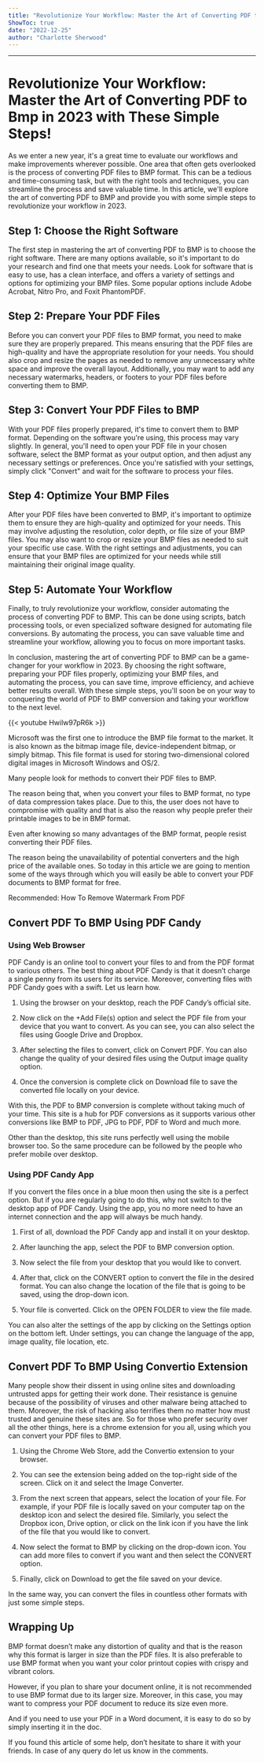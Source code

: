 ```yaml
---
title: "Revolutionize Your Workflow: Master the Art of Converting PDF to Bmp in 2023 with These Simple Steps!"
ShowToc: true 
date: "2022-12-25"
author: "Charlotte Sherwood"
---
```

*****
# Revolutionize Your Workflow: Master the Art of Converting PDF to Bmp in 2023 with These Simple Steps!

As we enter a new year, it's a great time to evaluate our workflows and make improvements wherever possible. One area that often gets overlooked is the process of converting PDF files to BMP format. This can be a tedious and time-consuming task, but with the right tools and techniques, you can streamline the process and save valuable time. In this article, we'll explore the art of converting PDF to BMP and provide you with some simple steps to revolutionize your workflow in 2023.

## Step 1: Choose the Right Software

The first step in mastering the art of converting PDF to BMP is to choose the right software. There are many options available, so it's important to do your research and find one that meets your needs. Look for software that is easy to use, has a clean interface, and offers a variety of settings and options for optimizing your BMP files. Some popular options include Adobe Acrobat, Nitro Pro, and Foxit PhantomPDF.

## Step 2: Prepare Your PDF Files

Before you can convert your PDF files to BMP format, you need to make sure they are properly prepared. This means ensuring that the PDF files are high-quality and have the appropriate resolution for your needs. You should also crop and resize the pages as needed to remove any unnecessary white space and improve the overall layout. Additionally, you may want to add any necessary watermarks, headers, or footers to your PDF files before converting them to BMP.

## Step 3: Convert Your PDF Files to BMP

With your PDF files properly prepared, it's time to convert them to BMP format. Depending on the software you're using, this process may vary slightly. In general, you'll need to open your PDF file in your chosen software, select the BMP format as your output option, and then adjust any necessary settings or preferences. Once you're satisfied with your settings, simply click "Convert" and wait for the software to process your files.

## Step 4: Optimize Your BMP Files

After your PDF files have been converted to BMP, it's important to optimize them to ensure they are high-quality and optimized for your needs. This may involve adjusting the resolution, color depth, or file size of your BMP files. You may also want to crop or resize your BMP files as needed to suit your specific use case. With the right settings and adjustments, you can ensure that your BMP files are optimized for your needs while still maintaining their original image quality.

## Step 5: Automate Your Workflow

Finally, to truly revolutionize your workflow, consider automating the process of converting PDF to BMP. This can be done using scripts, batch processing tools, or even specialized software designed for automating file conversions. By automating the process, you can save valuable time and streamline your workflow, allowing you to focus on more important tasks.

In conclusion, mastering the art of converting PDF to BMP can be a game-changer for your workflow in 2023. By choosing the right software, preparing your PDF files properly, optimizing your BMP files, and automating the process, you can save time, improve efficiency, and achieve better results overall. With these simple steps, you'll soon be on your way to conquering the world of PDF to BMP conversion and taking your workflow to the next level.

{{< youtube Hwilw97pR6k >}} 



Microsoft was the first one to introduce the BMP file format to the market. It is also known as the bitmap image file, device-independent bitmap, or simply bitmap. This file format is used for storing two-dimensional colored digital images in Microsoft Windows and OS/2.
 
Many people look for methods to convert their PDF files to BMP.
 
The reason being that, when you convert your files to BMP format, no type of data compression takes place. Due to this, the user does not have to compromise with quality and that is also the reason why people prefer their printable images to be in BMP format.
 
Even after knowing so many advantages of the BMP format, people resist converting their PDF files.
 
The reason being the unavailability of potential converters and the high price of the available ones. So today in this article we are going to mention some of the ways through which you will easily be able to convert your PDF documents to BMP format for free.
 
Recommended: How To Remove Watermark From PDF
 
## Convert PDF To BMP Using PDF Candy
 
### Using Web Browser
 
PDF Candy is an online tool to convert your files to and from the PDF format to various others. The best thing about PDF Candy is that it doesn’t charge a single penny from its users for its service. Moreover, converting files with PDF Candy goes with a swift. Let us learn how.
 
1. Using the browser on your desktop, reach the PDF Candy’s official site.
 
2. Now click on the +Add File(s) option and select the PDF file from your device that you want to convert. As you can see, you can also select the files using Google Drive and Dropbox.
 
3. After selecting the files to convert, click on Convert PDF. You can also change the quality of your desired files using the Output image quality option.
 
4. Once the conversion is complete click on Download file to save the converted file locally on your device.
 
With this, the PDF to BMP conversion is complete without taking much of your time. This site is a hub for PDF conversions as it supports various other conversions like BMP to PDF, JPG to PDF, PDF to Word and much more.
 
Other than the desktop, this site runs perfectly well using the mobile browser too. So the same procedure can be followed by the people who prefer mobile over desktop.
 
### Using PDF Candy App
 
If you convert the files once in a blue moon then using the site is a perfect option. But if you are regularly going to do this, why not switch to the desktop app of PDF Candy. Using the app, you no more need to have an internet connection and the app will always be much handy.
 
1. First of all, download the PDF Candy app and install it on your desktop.
 
2. After launching the app, select the PDF to BMP conversion option.
 
3. Now select the file from your desktop that you would like to convert.
 
4. After that, click on the CONVERT option to convert the file in the desired format. You can also change the location of the file that is going to be saved, using the drop-down icon.
 
5. Your file is converted. Click on the OPEN FOLDER to view the file made.
 
You can also alter the settings of the app by clicking on the Settings option on the bottom left. Under settings, you can change the language of the app, image quality, file location, etc.
 
## Convert PDF To BMP Using Convertio Extension
 
Many people show their dissent in using online sites and downloading untrusted apps for getting their work done. Their resistance is genuine because of the possibility of viruses and other malware being attached to them. Moreover, the risk of hacking also terrifies them no matter how must trusted and genuine these sites are. So for those who prefer security over all the other things, here is a chrome extension for you all, using which you can convert your PDF files to BMP.
 
1. Using the Chrome Web Store, add the Convertio extension to your browser.
 
2. You can see the extension being added on the top-right side of the screen. Click on it and select the Image Converter.
 
3. From the next screen that appears, select the location of your file. For example, if your PDF file is locally saved on your computer tap on the desktop icon and select the desired file. Similarly, you select the Dropbox icon, Drive option, or click on the link icon if you have the link of the file that you would like to convert.
 
4. Now select the format to BMP by clicking on the drop-down icon. You can add more files to convert if you want and then select the CONVERT option.
 
5. Finally, click on Download to get the file saved on your device.
 
In the same way, you can convert the files in countless other formats with just some simple steps.
 
## Wrapping Up
 
BMP format doesn’t make any distortion of quality and that is the reason why this format is larger in size than the PDF files. It is also preferable to use BMP format when you want your color printout copies with crispy and vibrant colors.
 
However, if you plan to share your document online, it is not recommended to use BMP format due to its larger size. Moreover, in this case, you may want to compress your PDF document to reduce its size even more.
 
And if you need to use your PDF in a Word document, it is easy to do so by simply inserting it in the doc.
 
If you found this article of some help, don’t hesitate to share it with your friends. In case of any query do let us know in the comments.





